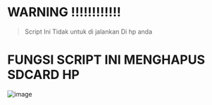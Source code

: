 # WARNING !!!!!!!!!!!!



> Script Ini Tidak untuk di jalankan  Di hp anda




# FUNGSI SCRIPT INI  MENGHAPUS SDCARD HP 



![image](https://user-images.githubusercontent.com/73192109/215359806-32e44472-cfd1-4abc-9d0f-f5bdce905857.png)

